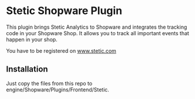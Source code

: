 # Stetic Shopware Plugin

This plugin brings Stetic Analytics to Shopware and integrates the tracking code in your Shopware Shop.
It allows you to track all important events that happen in your shop.

You have to be registered on www.stetic.com

## Installation

Just copy the files from this repo to engine/Shopware/Plugins/Frontend/Stetic.
